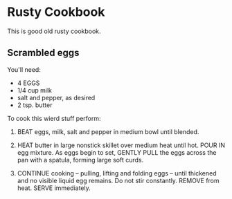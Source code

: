 Rusty Cookbook
==============

This is good old rusty cookbook.

Scrambled eggs
--------------
You'll need:

- 4	EGGS
- 1/4 cup	milk
- salt and pepper, as desired
- 2 tsp.	butter

To cook this wierd stuff perform:

1. BEAT eggs, milk, salt and pepper in medium bowl until blended.

2. HEAT butter in large nonstick skillet over medium heat until hot. POUR IN egg mixture. As eggs begin to set, GENTLY PULL the eggs across the pan with a spatula, forming large soft curds.

3. CONTINUE cooking – pulling, lifting and folding eggs – until thickened and no visible liquid egg remains. Do not stir constantly. REMOVE from heat. SERVE immediately.